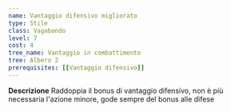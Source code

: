 ```yaml
---
name: Vantaggio difensivo migliorato
type: Stile
class: Vagabondo
level: 7
cost: 4
tree_name: Vantaggio in combattimento
tree: Albero 2
prerequisites: [[Vantaggio difensivo]]
---
```


**Descrizione**
Raddoppia il bonus di vantaggio difensivo, non è più necessaria l'azione
minore, gode sempre del bonus alle difese